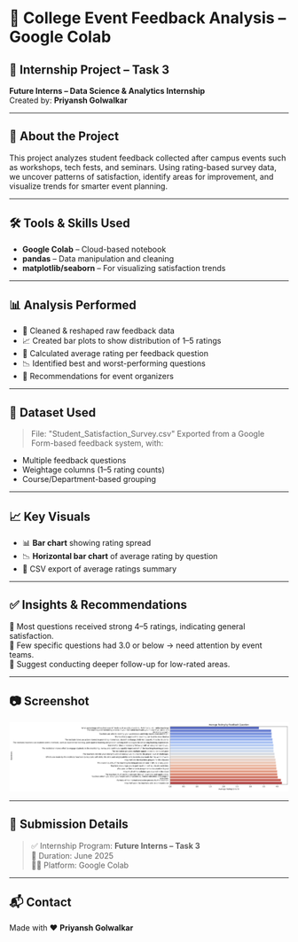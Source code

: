 # 🧠 College Event Feedback Analysis – Google Colab

## 🚀 Internship Project – Task 3  
**Future Interns – Data Science & Analytics Internship**  
Created by: **Priyansh Golwalkar**  

---

## 🧾 About the Project

This project analyzes student feedback collected after campus events such as workshops, tech fests, and seminars. Using rating-based survey data, we uncover patterns of satisfaction, identify areas for improvement, and visualize trends for smarter event planning.

---

## 🛠 Tools & Skills Used

- **Google Colab** – Cloud-based notebook
- **pandas** – Data manipulation and cleaning  
- **matplotlib/seaborn** – For visualizing satisfaction trends  

---

## 📊 Analysis Performed

- 📌 Cleaned & reshaped raw feedback data  
- 📈 Created bar plots to show distribution of 1–5 ratings  
- 🧮 Calculated average rating per feedback question  
- 📉 Identified best and worst-performing questions  
- 📝 Recommendations for event organizers

---

## 📂 Dataset Used

> File: "Student_Satisfaction_Survey.csv"
Exported from a Google Form-based feedback system, with:
- Multiple feedback questions  
- Weightage columns (1–5 rating counts)  
- Course/Department-based grouping

---

## 📈 Key Visuals

- 📊 **Bar chart** showing rating spread
- 📉 **Horizontal bar chart** of average rating by question
- 🧾 CSV export of average ratings summary

---

## ✅ Insights & Recommendations

🔹 Most questions received strong 4–5 ratings, indicating general satisfaction.  
🔹 Few specific questions had 3.0 or below → need attention by event teams.  
🔹 Suggest conducting deeper follow-up for low-rated areas.

---

## 📷 Screenshot

![Rating Chart](feedback_chart.png)

---

## 🔗 Submission Details

> ✅ Internship Program: **Future Interns – Task 3**  
> 📅 Duration: June 2025  
> 👨‍💻 Platform: Google Colab

---

## 📬 Contact

Made with ❤️ **Priyansh Golwalkar**  
